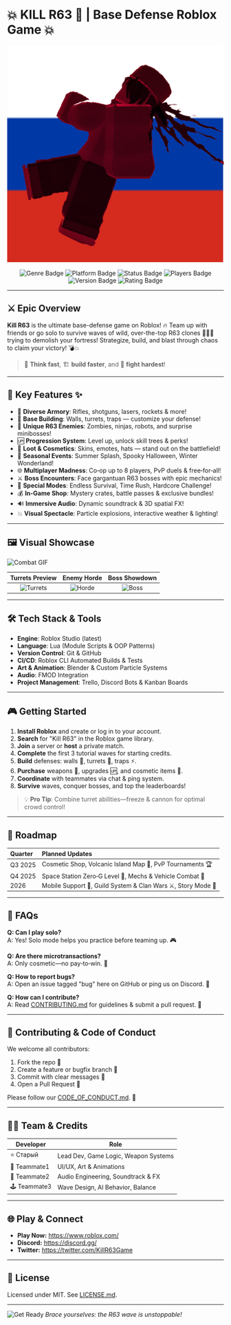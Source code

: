 # 💥 KILL R63 🔫 | Base Defense Roblox Game 💥

[![Kill R63 Epic Banner](killr63.png)](killr63.png)

<p align="center">
  <img src="https://img.shields.io/badge/Genre-Base%20Defense-red?style=for-the-badge&logo=roblox" alt="Genre Badge"/>
  <img src="https://img.shields.io/badge/Platform-Roblox-black?style=for-the-badge&logo=roblox" alt="Platform Badge"/>
  <img src="https://img.shields.io/badge/Status-Active-brightgreen?style=for-the-badge" alt="Status Badge"/>
  <img src="https://img.shields.io/badge/Players-1–8-blueviolet?style=for-the-badge" alt="Players Badge"/>
  <img src="https://img.shields.io/badge/Version-1.0.0-orange?style=for-the-badge" alt="Version Badge"/>
  <img src="https://img.shields.io/badge/Rating-⭐⭐⭐⭐⭐-yellow?style=for-the-badge" alt="Rating Badge"/>
</p>

---

## ⚔️ Epic Overview

**Kill R63** is the ultimate base-defense game on Roblox! 🔥 Team up with friends or go solo to survive waves of wild, over-the-top R63 clones 👯‍♂️👹 trying to demolish your fortress! Strategize, build, and blast through chaos to claim your victory! 💣💥

> 🧠 **Think fast**, 🏗️ **build faster**, and 💪 **fight hardest**!

---

## 🚀 Key Features ✨

- 🔫 **Diverse Armory**: Rifles, shotguns, lasers, rockets & more!
- 🏰 **Base Building**: Walls, turrets, traps — customize your defense!
- 🧟 **Unique R63 Enemies**: Zombies, ninjas, robots, and surprise minibosses!
- 🆙 **Progression System**: Level up, unlock skill trees & perks!
- 💎 **Loot & Cosmetics**: Skins, emotes, hats — stand out on the battlefield!
- 🎉 **Seasonal Events**: Summer Splash, Spooky Halloween, Winter Wonderland!
- 🌐 **Multiplayer Madness**: Co‑op up to 8 players, PvP duels & free‑for‑all!
- ⚔️ **Boss Encounters**: Face gargantuan R63 bosses with epic mechanics!
- 🌌 **Special Modes**: Endless Survival, Time Rush, Hardcore Challenge!
- 💰 **In-Game Shop**: Mystery crates, battle passes & exclusive bundles!
- 🔊 **Immersive Audio**: Dynamic soundtrack & 3D spatial FX!
- 💥 **Visual Spectacle**: Particle explosions, interactive weather & lighting!

---

## 🖼️ Visual Showcase

![Combat GIF](https://i.imgur.com/ItMg0vD.gif)

| Turrets Preview | Enemy Horde | Boss Showdown |
| :-------------: | :---------: | :-----------: |
| ![Turrets](https://i.imgur.com/mSD9jKZ.png) | ![Horde](https://i.imgur.com/1CwL0hC.png) | ![Boss](https://i.imgur.com/kqpMCTj.gif) |

---

## 🛠️ Tech Stack & Tools

- **Engine**: Roblox Studio (latest)
- **Language**: Lua (Module Scripts & OOP Patterns)
- **Version Control**: Git & GitHub
- **CI/CD**: Roblox CLI Automated Builds & Tests
- **Art & Animation**: Blender & Custom Particle Systems
- **Audio**: FMOD Integration
- **Project Management**: Trello, Discord Bots & Kanban Boards

---

## 🎮 Getting Started

1. **Install Roblox** and create or log in to your account.
2. **Search** for "Kill R63" in the Roblox game library.
3. **Join** a server or **host** a private match.
4. **Complete** the first 3 tutorial waves for starting credits.
5. **Build** defenses: walls 🧱, turrets 🔰, traps ⚡.
6. **Purchase** weapons 🔫, upgrades 🆙, and cosmetic items 👕.
7. **Coordinate** with teammates via chat & ping system.
8. **Survive** waves, conquer bosses, and top the leaderboards!

> 💡 **Pro Tip**: Combine turret abilities—freeze & cannon for optimal crowd control!

---

## 📅 Roadmap

| Quarter   | Planned Updates                                         |
| :-------- | :------------------------------------------------------ |
| Q3 2025   | Cosmetic Shop, Volcanic Island Map 🌋, PvP Tournaments 🏆 |
| Q4 2025   | Space Station Zero‑G Level 🌌, Mechs & Vehicle Combat 🚗 |
| 2026      | Mobile Support 📱, Guild System & Clan Wars ⚔️, Story Mode 📖 |

---

## 🙋 FAQs

**Q: Can I play solo?**  
A: Yes! Solo mode helps you practice before teaming up. 🎮

**Q: Are there microtransactions?**  
A: Only cosmetic—no pay‑to‑win. 💎

**Q: How to report bugs?**  
A: Open an issue tagged "bug" here on GitHub or ping us on Discord. 🐛

**Q: How can I contribute?**  
A: Read [CONTRIBUTING.md](./CONTRIBUTING.md) for guidelines & submit a pull request. 🤝

---

## 🤝 Contributing & Code of Conduct

We welcome all contributors:
1. Fork the repo 🍴
2. Create a feature or bugfix branch 🌿
3. Commit with clear messages 📝
4. Open a Pull Request 🚀

Please follow our [CODE_OF_CONDUCT.md](./CODE_OF_CONDUCT.md). 💖

---

## 👩‍💻 Team & Credits

| Developer      | Role                                        |
| -------------- | ------------------------------------------- |
| ⭐ Старый       | Lead Dev, Game Logic, Weapon Systems        |
| 🎨 Teammate1   | UI/UX, Art & Animations                     |
| 🎵 Teammate2   | Audio Engineering, Soundtrack & FX          |
| 🕹️ Teammate3   | Wave Design, AI Behavior, Balance           |

---

## 🌐 Play & Connect

- **Play Now:** https://www.roblox.com/ 
- **Discord:** https://discord.gg/ 
- **Twitter:** https://twitter.com/KillR63Game 

---

## 📜 License

Licensed under MIT. See [LICENSE.md](./LICENSE.md).

---

![Get Ready](https://i.imgur.com/Zo8hA4P.gif)
*Brace yourselves: the R63 wave is unstoppable!*

